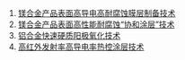 1. [镁合金产品表面高导电高耐腐蚀膜层制备技术](../assets/1-镁合金产品表面高导电高耐腐蚀膜层制备技术.pdf)
2. [镁合金产品表面高性能耐腐蚀“协和涂层”技术](../assets/2-镁合金产品表面高性能耐腐蚀“协和涂层”技术.pdf)
3. [铝合金快速硬质阳极氧化技术](../assets/3-铝合金快速硬质阳极氧化技术.pdf)
4. [高红外发射率高导电率热控涂层技术](../assets/4-高红外发射率高导电率热控涂层技术.pdf)